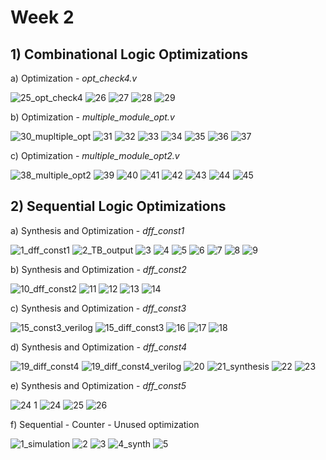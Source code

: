 
# Week 2 
## 1) Combinational Logic Optimizations

a) Optimization - _opt_check4.v_

![25_opt_check4](https://github.com/adhiiiii/Hardware-Design---VLSI/assets/47310995/fde992c9-004b-47b0-b788-4daa4de8c733)
![26](https://github.com/adhiiiii/Hardware-Design---VLSI/assets/47310995/e483133a-fe28-4042-8a39-d20d02b7afcb)
![27](https://github.com/adhiiiii/Hardware-Design---VLSI/assets/47310995/248a687c-94d0-4b02-af1a-8c5db9dc38b0)
![28](https://github.com/adhiiiii/Hardware-Design---VLSI/assets/47310995/aa785eba-c7fb-4c43-b835-330f930eb62f)
![29](https://github.com/adhiiiii/Hardware-Design---VLSI/assets/47310995/5731e8ca-d601-4f71-bb63-7a3a036cd702)

b) Optimization - _multiple_module_opt.v_ 

![30_mupltiple_opt](https://github.com/adhiiiii/Hardware-Design---VLSI/assets/47310995/edcd3ee4-950a-4547-aab9-c9401468e7b4)
![31](https://github.com/adhiiiii/Hardware-Design---VLSI/assets/47310995/25d47106-84fc-40ed-8ecb-aa2ac69041b7)
![32](https://github.com/adhiiiii/Hardware-Design---VLSI/assets/47310995/762f544f-35ff-414e-a0a3-54082c167424)
![33](https://github.com/adhiiiii/Hardware-Design---VLSI/assets/47310995/3b1bbf00-ad7f-49b8-9918-cbcf79160963)
![34](https://github.com/adhiiiii/Hardware-Design---VLSI/assets/47310995/2c664f33-7a26-43c4-8d87-65d0c8e878c0)
![35](https://github.com/adhiiiii/Hardware-Design---VLSI/assets/47310995/b18cf681-1d54-42c4-aa68-30c925246a23)
![36](https://github.com/adhiiiii/Hardware-Design---VLSI/assets/47310995/2b5ddff0-be1c-451f-834b-5e2b86b9d963)
![37](https://github.com/adhiiiii/Hardware-Design---VLSI/assets/47310995/f0cf5d17-0bd1-44de-a4b2-4d7b2d31dd6a)

c) Optimization - _multiple_module_opt2.v_

![38_multiple_opt2](https://github.com/adhiiiii/Hardware-Design---VLSI/assets/47310995/eba12f72-b559-47fc-bce9-92e4d99b55bf)
![39](https://github.com/adhiiiii/Hardware-Design---VLSI/assets/47310995/c6270ce7-903c-4164-8b64-c129f92da1f8)
![40](https://github.com/adhiiiii/Hardware-Design---VLSI/assets/47310995/31e86d64-a17f-4c70-89fc-9898a12814af)
![41](https://github.com/adhiiiii/Hardware-Design---VLSI/assets/47310995/b82af9bd-10f5-482a-b478-2f34ce53149f)
![42](https://github.com/adhiiiii/Hardware-Design---VLSI/assets/47310995/4d33327f-bd7a-46d2-8728-19d3a6dd3596)
![43](https://github.com/adhiiiii/Hardware-Design---VLSI/assets/47310995/c9c5cc8d-ae1b-44cb-af57-f865146d66de)
![44](https://github.com/adhiiiii/Hardware-Design---VLSI/assets/47310995/c17475d2-aa5e-4f6e-82d4-5ca0806b37b8)
![45](https://github.com/adhiiiii/Hardware-Design---VLSI/assets/47310995/c93d4a8f-3f33-438d-995b-4c447f7d027a)

## 2) Sequential Logic Optimizations

a) Synthesis and Optimization - _dff_const1_

![1_dff_const1](https://github.com/adhiiiii/Hardware-Design---VLSI/assets/47310995/e8b08611-e624-485a-a3e4-1e56b225ea67)
![2_TB_output](https://github.com/adhiiiii/Hardware-Design---VLSI/assets/47310995/453611b1-8ec6-4167-aaaf-7a4bbf593ef5)
![3](https://github.com/adhiiiii/Hardware-Design---VLSI/assets/47310995/5825cd9d-428e-44e8-be8f-7f315cc67eac)
![4](https://github.com/adhiiiii/Hardware-Design---VLSI/assets/47310995/174109b9-6bfb-49ce-b067-c46d310fe4c8)
![5](https://github.com/adhiiiii/Hardware-Design---VLSI/assets/47310995/89b0416d-9f12-4d94-aebe-9095a480457c)
![6](https://github.com/adhiiiii/Hardware-Design---VLSI/assets/47310995/28626870-fe82-4981-8826-196465c0c9d4)
![7](https://github.com/adhiiiii/Hardware-Design---VLSI/assets/47310995/e78c1d84-dfac-42d1-8c2a-0b5e221811f3)
![8](https://github.com/adhiiiii/Hardware-Design---VLSI/assets/47310995/687be900-6340-4adb-b1aa-49dafba63d7e)
![9](https://github.com/adhiiiii/Hardware-Design---VLSI/assets/47310995/bbbefeb5-d000-4fd1-9ce8-d7e54326bb2c)

b) Synthesis and Optimization - _dff_const2_

![10_dff_const2](https://github.com/adhiiiii/Hardware-Design---VLSI/assets/47310995/0307e442-fba4-4000-a76b-8a0a10993299)
![11](https://github.com/adhiiiii/Hardware-Design---VLSI/assets/47310995/2d80fba3-2f53-43b7-87ac-830db5958ffb)
![12](https://github.com/adhiiiii/Hardware-Design---VLSI/assets/47310995/f7c01cba-53ab-456d-b354-e0775cef5362)
![13](https://github.com/adhiiiii/Hardware-Design---VLSI/assets/47310995/64f1fc1e-1b7e-4f0a-99ac-1473a992b17b)
![14](https://github.com/adhiiiii/Hardware-Design---VLSI/assets/47310995/afd22e57-bc8e-41ed-9d42-725d8836e002)

c) Synthesis and Optimization - _dff_const3_

![15_const3_verilog](https://github.com/adhiiiii/Hardware-Design---VLSI/assets/47310995/16d95e40-2993-42d5-bb29-d07a64796ee6)
![15_diff_const3](https://github.com/adhiiiii/Hardware-Design---VLSI/assets/47310995/17a10d26-be88-48cc-b7d1-178201b69715)
![16](https://github.com/adhiiiii/Hardware-Design---VLSI/assets/47310995/e0dcd666-a409-4ce7-92f9-2531df632d1b)
![17](https://github.com/adhiiiii/Hardware-Design---VLSI/assets/47310995/ffa8a1d7-5066-43c2-986c-a30787cf9a9b)
![18](https://github.com/adhiiiii/Hardware-Design---VLSI/assets/47310995/8b87b648-802d-40f8-82f2-73e5458bc4fe)


d) Synthesis and Optimization - _dff_const4_

![19_diff_const4](https://github.com/adhiiiii/Hardware-Design---VLSI/assets/47310995/f56d6e87-e7dd-480f-b9e2-a6777e4bc074)
![19_diff_const4_verilog](https://github.com/adhiiiii/Hardware-Design---VLSI/assets/47310995/63247761-9771-488f-9e08-358b60c923c2)
![20](https://github.com/adhiiiii/Hardware-Design---VLSI/assets/47310995/90e98671-5a8f-4678-bc28-856600817a15)
![21_synthesis](https://github.com/adhiiiii/Hardware-Design---VLSI/assets/47310995/7f281ff1-8cf6-4dcc-b41a-99fb9d75ced7)
![22](https://github.com/adhiiiii/Hardware-Design---VLSI/assets/47310995/2d924f57-c3c8-480d-9b97-45f3d01b357e)
![23](https://github.com/adhiiiii/Hardware-Design---VLSI/assets/47310995/7b335914-7548-4ce2-aea4-0997d425a676)

e) Synthesis and Optimization - _dff_const5_

![24 1](https://github.com/adhiiiii/Hardware-Design---VLSI/assets/47310995/26c5bdc9-5c42-4726-bb5d-81e0a7468e17)
![24](https://github.com/adhiiiii/Hardware-Design---VLSI/assets/47310995/d93d6c64-aac8-46ef-88bf-72028053c062)
![25](https://github.com/adhiiiii/Hardware-Design---VLSI/assets/47310995/2c9f62a4-3887-4f95-ab34-e9bc4874e861)
![26](https://github.com/adhiiiii/Hardware-Design---VLSI/assets/47310995/b07a6b25-7dd9-403c-b329-811ef386b7f0)

f) Sequential - Counter - Unused optimization

![1_simulation](https://github.com/adhiiiii/Hardware-Design---VLSI/assets/47310995/b0a0c01a-dfd1-42bb-89fd-d58f74c7c571)
![2](https://github.com/adhiiiii/Hardware-Design---VLSI/assets/47310995/74cc73bd-430b-4eb7-8b96-8acc1e266688)
![3](https://github.com/adhiiiii/Hardware-Design---VLSI/assets/47310995/6449a4f5-adff-4a65-a635-4abadf211645)
![4_synth](https://github.com/adhiiiii/Hardware-Design---VLSI/assets/47310995/dd5541d1-da1a-4134-ab6a-a53fccc92df0)
![5](https://github.com/adhiiiii/Hardware-Design---VLSI/assets/47310995/9ea0da96-5f25-40f5-815a-da7b473f12ff)
